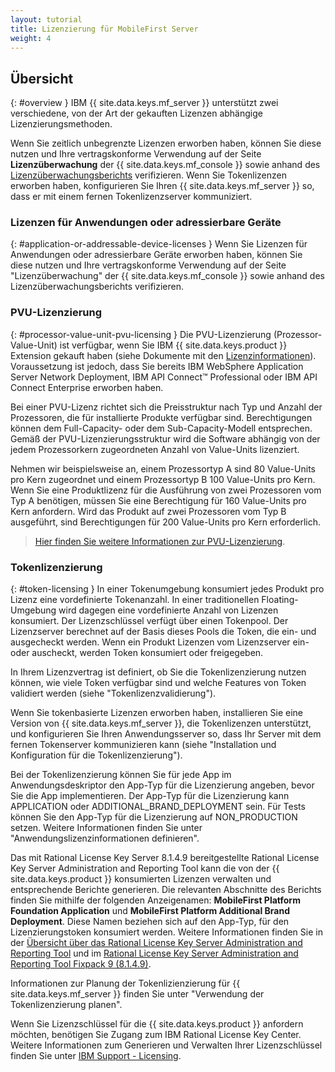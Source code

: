 ```yaml
---
layout: tutorial
title: Lizenzierung für MobileFirst Server
weight: 4
---
```

<!-- NLS_CHARSET=UTF-8 -->
## Übersicht
{: #overview }
IBM {{ site.data.keys.mf_server }} unterstützt zwei verschiedene, von der Art der gekauften Lizenzen
abhängige Lizenzierungsmethoden. 

Wenn Sie zeitlich unbegrenzte Lizenzen erworben haben, können Sie diese nutzen
und Ihre vertragskonforme Verwendung auf der Seite
**Lizenzüberwachung** der
{{ site.data.keys.mf_console }} sowie anhand des
[Lizenzüberwachungsberichts](../../administering-apps/license-tracking/#license-tracking-report) verifizieren.
Wenn Sie Tokenlizenzen erworben haben,
konfigurieren Sie Ihren {{ site.data.keys.mf_server }} so, dass er mit einem fernen Tokenlizenzserver
kommuniziert. 

### Lizenzen für Anwendungen oder adressierbare Geräte
{: #application-or-addressable-device-licenses }
Wenn Sie Lizenzen für Anwendungen oder adressierbare Geräte erworben haben, können Sie diese nutzen
und Ihre vertragskonforme Verwendung auf der Seite
"Lizenzüberwachung" der {{ site.data.keys.mf_console }} sowie anhand des
Lizenzüberwachungsberichts verifizieren.


### PVU-Lizenzierung
{: #processor-value-unit-pvu-licensing }
Die PVU-Lizenzierung (Prozessor-Value-Unit) ist verfügbar, wenn Sie
IBM {{ site.data.keys.product }} Extension gekauft haben
(siehe Dokumente mit den [Lizenzinformationen](http://www.ibm.com/software/sla/sladb.nsf/lilookup/C154C7B1C8C840F38525800A0037B46E?OpenDocument)).
Voraussetzung ist jedoch, dass Sie bereits IBM  WebSphere Application Server Network Deployment, IBM API Connect™ Professional oder
IBM API Connect Enterprise erworben haben. 

Bei einer PVU-Lizenz richtet sich die Preisstruktur nach Typ und Anzahl der Prozessoren, die für installierte Produkte verfügbar sind. Berechtigungen können dem Full-Capacity- oder dem Sub-Capacity-Modell entsprechen. Gemäß der PVU-Lizenzierungsstruktur wird die Software
abhängig von der jedem Prozessorkern zugeordneten Anzahl von Value-Units lizenziert. 

Nehmen wir beispielsweise an, einem Prozessortyp A sind 80 Value-Units pro Kern zugeordnet und einem Prozessortyp B 100 Value-Units pro Kern. Wenn Sie eine Produktlizenz für die Ausführung von zwei Prozessoren vom Typ A benötigen, müssen Sie eine
Berechtigung für 160 Value-Units pro Kern anfordern. Wird das Produkt auf zwei Prozessoren vom Typ B ausgeführt, sind Berechtigungen für 200 Value-Units pro Kern erforderlich. 

> [Hier finden Sie weitere Informationen zur PVU-Lizenzierung](https://www.ibm.com/support/knowledgecenter/SS8JFY_9.2.0/com.ibm.lmt.doc/Inventory/overview/c_processor_value_unit_licenses.html).

### Tokenlizenzierung
{: #token-licensing }
In einer Tokenumgebung konsumiert jedes Produkt pro Lizenz eine vordefinierte Tokenanzahl. In einer
traditionellen Floating-Umgebung wird dagegen eine vordefinierte Anzahl von Lizenzen konsumiert.
Der Lizenzschlüssel verfügt über einen Tokenpool.
Der Lizenzserver berechnet auf der Basis dieses Pools die Token, die ein- und ausgecheckt werden. Wenn ein Produkt Lizenzen vom Lizenzserver
ein- oder auscheckt, werden Token konsumiert oder freigegeben. 

In Ihrem Lizenzvertrag ist definiert, ob Sie die
Tokenlizenzierung nutzen können, wie viele Token verfügbar sind und welche Features von Token validiert werden
(siehe "Tokenlizenzvalidierung").

Wenn Sie
tokenbasierte Lizenzen erworben haben, installieren Sie
eine Version von {{ site.data.keys.mf_server }}, die
Tokenlizenzen unterstützt, und konfigurieren Sie Ihren Anwendungsserver so, dass Ihr Server mit dem fernen Tokenserver kommunizieren
kann (siehe "Installation und Konfiguration für
die Tokenlizenzierung"). 

Bei der
Tokenlizenzierung können Sie für jede App im Anwendungsdeskriptor den App-Typ für die Lizenzierung angeben, bevor Sie die App implementieren. Der App-Typ für die Lizenzierung
kann APPLICATION oder ADDITIONAL_BRAND_DEPLOYMENT sein.
Für Tests können Sie den App-Typ für die Lizenzierung auf NON_PRODUCTION setzen.
Weitere Informationen finden Sie unter
"Anwendungslizenzinformationen definieren".

Das mit Rational License Key Server 8.1.4.9
bereitgestellte Rational License Key Server Administration and Reporting Tool
kann die von
der {{ site.data.keys.product }} konsumierten Lizenzen verwalten und entsprechende
Berichte generieren.
Die relevanten Abschnitte des Berichts finden Sie mithilfe der folgenden Anzeigenamen:
**MobileFirst Platform Foundation Application** und **MobileFirst
Platform Additional Brand Deployment**. Diese Namen beziehen sich auf den App-Typ, für den
Lizenzierungstoken konsumiert werden. Weitere Informationen finden Sie in der
[Übersicht über das Rational License Key Server Administration and Reporting Tool](https://www.ibm.com/support/knowledgecenter/SSSTWP_8.1.4/com.ibm.rational.license.doc/topics/c_rlks_admin_tool_overview.html)
und im
[Rational License Key Server Administration and Reporting Tool Fixpack 9 (8.1.4.9)](http://www.ibm.com/support/docview.wss?uid=swg24040300).

Informationen zur Planung der Tokenlizienzierung für
{{ site.data.keys.mf_server }} finden Sie
unter
"Verwendung der
Tokenlizenzierung planen".

Wenn Sie Lizenzschlüssel für
die {{ site.data.keys.product }} anfordern möchten, benötigen Sie Zugang zum
IBM Rational License Key Center.
Weitere Informationen zum Generieren und Verwalten Ihrer Lizenzschlüssel finden Sie unter [IBM Support - Licensing](http://www.ibm.com/software/rational/support/licensing/).
